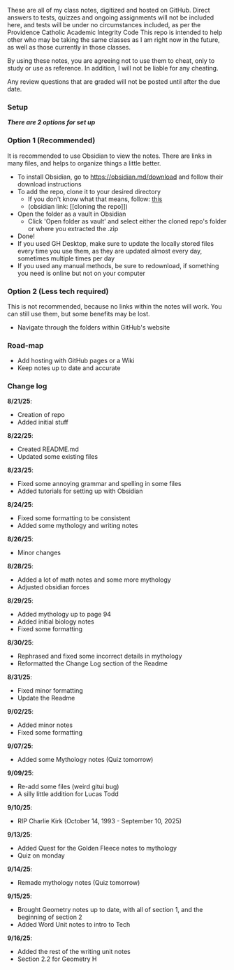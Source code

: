 These are all of my class notes, digitized and hosted on GitHub.
Direct answers to tests, quizzes and ongoing assignments will not be included here, and tests will be under no circumstances included, as per the Providence Catholic Academic Integrity Code
This repo is intended to help other who may be taking the same classes as I am right now in the future, as well as those currently in those classes.

By using these notes, you are agreeing not to use them to cheat, only to study or use as reference. In addition, I will not be liable for any cheating.

Any review questions that are graded will not be posted until after the due date.

### Setup
***There are 2 options for set up***

### Option 1 (Recommended)
It is recommended to use Obsidian to view the notes. There are links in many files, and helps to organize things a little better. 

- To install Obsidian, go to https://obsidian.md/download and follow their download instructions
- To add the repo, clone it to your desired directory
	- If you don't know what that means, follow:
		[this](https://github.com/Eric-Ward475/Class-Notes/blob/main/gen.%20info/cloning%20the%20repo.md)
	- (obsidian link: [[cloning the repo]])
- Open the folder as a vault in Obsidian
	- Click 'Open folder as vault' and select either the cloned repo's folder or where you extracted the .zip
- Done!
- If you used GH Desktop, make sure to update the locally stored files every time you use them, as they are updated almost every day, sometimes multiple times per day
- If you used any manual methods, be sure to redownload, if something you need is online but not on your computer

### Option 2 (Less tech required)
This is not recommended, because no links within the notes will work. You can still use them, but some benefits may be lost.

- Navigate through the folders within GitHub's website

### Road-map
- Add hosting with GitHub pages or a Wiki
- Keep notes up to date and accurate

### Change log
**8/21/25**:
- Creation of repo
- Added initial stuff

**8/22/25**:
- Created README.md
- Updated some existing files

**8/23/25**:
- Fixed some annoying grammar and spelling in some files
- Added tutorials for setting up with Obsidian

**8/24/25**:
- Fixed some formatting to be consistent
- Added some mythology and writing notes

**8/26/25**: 
- Minor changes

**8/28/25**:
- Added a lot of math notes and some more mythology
- Adjusted obsidian forces

**8/29/25**:
- Added mythology up to page 94
- Added initial biology notes
- Fixed some formatting

**8/30/25**:
- Rephrased and fixed some incorrect details in mythology
- Reformatted the Change Log section of the Readme

**8/31/25**:
- Fixed minor formatting
- Update the Readme

**9/02/25**:
- Added minor notes
- Fixed some formatting

**9/07/25**:
- Added some Mythology notes (Quiz tomorrow)

**9/09/25**:
- Re-add some files (weird gitui bug)
- A silly little addition for Lucas Todd

**9/10/25**:
- RIP Charlie Kirk (October 14, 1993 - September 10, 2025)

**9/13/25**:
- Added Quest for the Golden Fleece notes to mythology
- Quiz on monday

**9/14/25**:
- Remade mythology notes (Quiz tomorrow)

**9/15/25**:
- Brought Geometry notes up to date, with all of section 1, and the beginning of section 2
- Added Word Unit notes to intro to Tech

**9/16/25**:
- Added the rest of the writing unit notes
- Section 2.2 for Geometry H